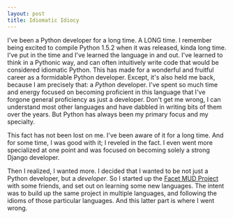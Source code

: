 ```yaml
---
layout: post
title: Idiomatic Idiocy
---
```

I've been a Python developer for a long time. A LONG time. I remember being excited to compile Python 1.5.2 when it was released, kinda long time. I've put in the time and I've learned the language in and out. I've learned to think in a Pythonic way, and can often intuitively write code that would be considered idiomatic Python. This has made for a wonderful and fruitful career as a formidable Python developer. Except, it's also held me back, because I am precisely that: a _Python_ developer. I've spent so much time and energy focused on becoming proficient in this language that I've forgone general proficiency as just a developer. Don't get me wrong, I can understand most other languages and have dabbled in writing bits of them over the years. But Python has always been my primary focus and my specialty.

This fact has not been lost on me. I've been aware of it for a long time. And for some time, I was good with it; I reveled in the fact. I even went more specialized at one point and was focused on becoming solely a strong Django developer.

Then I realized, I wanted more. I decided that I wanted to be not just a Python developer, but a _developer_. So I started up the [Facet MUD Project](https://github.com/Facet-MUD-Project) with some friends, and set out on learning some new languages. The intent was to build up the same project in multiple languages, and following the idioms of those particular languages. And this latter part is where I went wrong.
